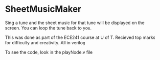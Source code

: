 # SheetMusicMaker
Sing a tune and the sheet music for that tune will be displayed on the screen. You can loop the tune back to you.

This was done as part of the ECE241 course at U of T. Recieved top marks for difficulty and creativity. All in verilog

To see the code, look in the playNode.v file
